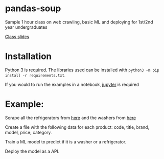 # pandas-soup
Sample 1 hour class on web crawling, basic ML and deploying for 1st/2nd year undergraduates

[Class slides](https://docs.google.com/presentation/d/e/2PACX-1vT4EU1tMVcgYPd4hXaUvJ1cxHcfx3Qo7CWdk_j8SqYkkxCI3-nif8Q_1pd-VvOKEgDqKqLJKWDBGRq3/pub?start=false&loop=false&delayms=60000)

# Installation

[Python 3](https://www.python.org/download/releases/3.0/) is required. The libraries used can be installed with `python3 -m pip install -r requirements.txt`.

If you would to run the examples in a notebook, [jupyter](https://jupyter.org/install) is required

# Example:
Scrape all the refrigerators from [here](https://www.magazineluiza.com.br/geladeira-refrigerador/eletrodomesticos/s/ed/refr/) and the washers from [here](https://www.magazineluiza.com.br/lavadora-de-roupas-lava-e-seca/eletrodomesticos/s/ed/ela1/)

Create a file with the following data for each product:	code, title, brand, model, price, category.

Train a ML model to predict if it is a washer or a refrigerator.

Deploy the model as a API.


